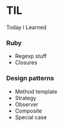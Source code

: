 # TIL   
Today I Learned   
   
### Ruby
- Regexp stuff
- Closures
### Design patterns
- Method template
- Strategy
- Observer
- Composite
- Special case
